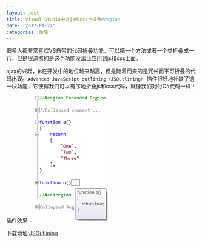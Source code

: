 ```yaml
---
layout: post
title: Visual Studio中让js和css也折叠#region
date: '2017-01-22'
categories: 后端
---
```


很多人都非常喜欢VS自带的代码折叠功能，可以把一个方法或者一个类折叠成一行，但是很遗憾的是这个功能没法比应用到js和css上面。

ajax的兴起，js在开发中的地位越来越高，但是随着而来的是冗长而不可折叠的代码出现。`Advanced JavaScript outlining（JSOutlining）` 插件很好地补缺了这一块功能，它使得我们可以有序地折叠js和css代码，就像我们对付C#代码一样！

插件效果：
![](/image/2017-01-22-1-1.png)

下载地址:[JSOutlining](https://marketplace.visualstudio.com/items?itemName=BenderBendingRodriguez.AdvancedJavaScriptoutlining)
